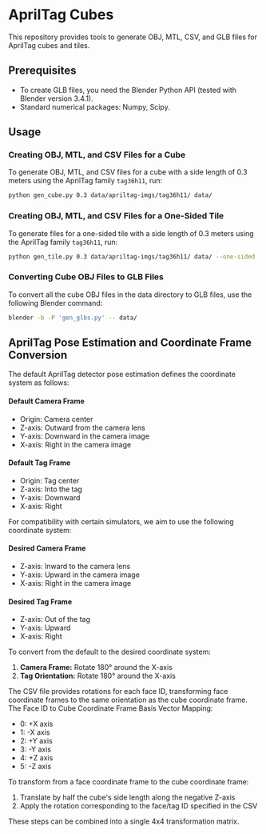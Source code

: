 # AprilTag Cubes

This repository provides tools to generate OBJ, MTL, CSV, and GLB files for AprilTag cubes and tiles. 

## Prerequisites

- To create GLB files, you need the Blender Python API (tested with Blender version 3.4.1).
- Standard numerical packages: Numpy, Scipy.

## Usage

### Creating OBJ, MTL, and CSV Files for a Cube

To generate OBJ, MTL, and CSV files for a cube with a side length of 0.3 meters using the AprilTag family `tag36h11`, run:

```bash
python gen_cube.py 0.3 data/apriltag-imgs/tag36h11/ data/
```

### Creating OBJ, MTL, and CSV Files for a One-Sided Tile

To generate files for a one-sided tile with a side length of 0.3 meters using the AprilTag family `tag36h11`, run:

```bash
python gen_tile.py 0.3 data/apriltag-imgs/tag36h11/ data/ --one-sided
```

### Converting Cube OBJ Files to GLB Files

To convert all the cube OBJ files in the data directory to GLB files, use the following Blender command:

```bash
blender -b -P 'gen_glbs.py' -- data/
```

## AprilTag Pose Estimation and Coordinate Frame Conversion

The default AprilTag detector pose estimation defines the coordinate system as follows:

#### Default Camera Frame
- Origin: Camera center
- Z-axis: Outward from the camera lens
- Y-axis: Downward in the camera image
- X-axis: Right in the camera image

#### Default Tag Frame
- Origin: Tag center
- Z-axis: Into the tag
- Y-axis: Downward
- X-axis: Right

For compatibility with certain simulators, we aim to use the following coordinate system:

#### Desired Camera Frame
- Z-axis: Inward to the camera lens
- Y-axis: Upward in the camera image
- X-axis: Right in the camera image

#### Desired Tag Frame
- Z-axis: Out of the tag
- Y-axis: Upward
- X-axis: Right

To convert from the default to the desired coordinate system:

1. **Camera Frame:** Rotate 180° around the X-axis
2. **Tag Orientation:** Rotate 180° around the X-axis

The CSV file provides rotations for each face ID, transforming face coordinate frames to the same orientation as the cube coordinate frame. The Face ID to Cube Coordinate Frame Basis Vector Mapping:
- 0: +X axis
- 1: -X axis
- 2: +Y axis
- 3: -Y axis
- 4: +Z axis
- 5: -Z axis

To transform from a face coordinate frame to the cube coordinate frame:

1. Translate by half the cube's side length along the negative Z-axis
2. Apply the rotation corresponding to the face/tag ID specified in the CSV

These steps can be combined into a single 4x4 transformation matrix.